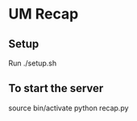UM Recap
==============

Setup
-----

Run ./setup.sh

To start the server
-------------------

source bin/activate
python recap.py
